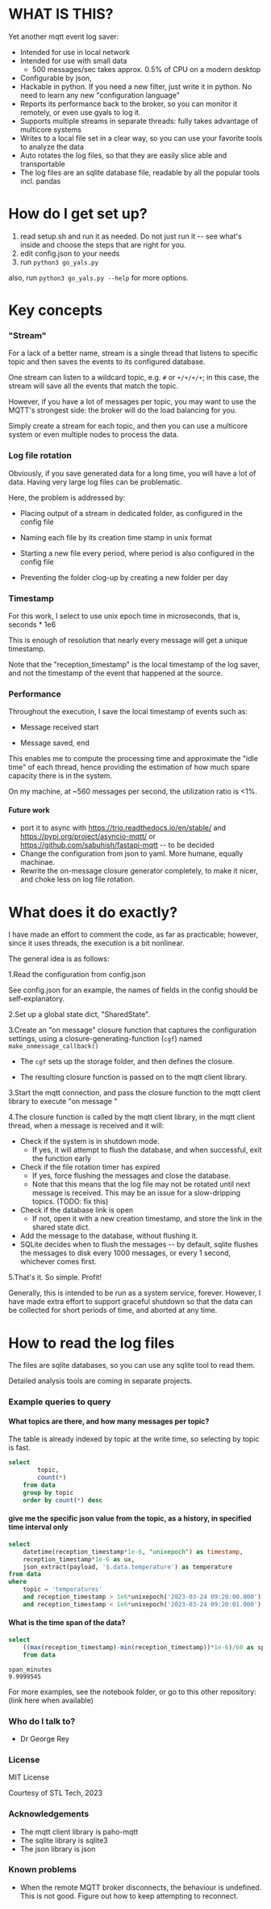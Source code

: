 # WHAT IS THIS?

Yet another mqtt event log saver:

* Intended for use in local network
* Intended for use with small data
  * 500 messages/sec takes approx. 0.5% of CPU on a modern desktop
* Configurable by json,
* Hackable in python. If you need a new filter, just write it in python. No need to learn any new "configuration language"
* Reports its performance back to the broker, so you can monitor it remotely, or even use gyals to log it.  
* Supports multiple streams in separate threads: fully takes advantage of multicore systems
* Writes to a local file set in a clear way, so you can use your favorite tools to analyze the data
* Auto rotates the log files, so that they are easily slice able and transportable
* The log files are an sqlite database file, readable by all the popular tools incl. pandas

# How do I get set up?

1. read setup.sh and run it as needed. Do not just run it -- see what's inside and choose the steps that are right for you.
2. edit config.json to your needs
3. run `python3 go_yals.py`

also, run `python3 go_yals.py --help` for more options.

# Key concepts

### "Stream" 

For a lack of a better name, stream is a single thread that listens to specific topic and then saves the events to its configured database.

One stream can listen to a wildcard topic, e.g. `#` or `+/+/+/+`; in this case, the stream will save all the events that match the topic.

However, if you have a lot of messages per topic, you may want to use the MQTT's strongest side: the broker will do the load balancing for you.

Simply create a stream for each topic, and then you can use a multicore system or even multiple nodes to process the data.

### Log file rotation

Obviously, if you save generated data for a long time, you will have a lot of data. Having very large log files can be problematic.

Here, the problem is addressed by:
 
* Placing output of a stream in dedicated folder, as configured in the config file

* Naming each file by its creation time stamp in unix format

* Starting a new file every period, where period is also configured in the config file

* Preventing the folder clog-up by creating a new folder per day
 

### Timestamp

For this work, I select to use unix epoch time in microseconds,
that is, seconds * 1e6

This is enough of resolution that nearly every message will get a unique timestamp.

Note that the "reception_timestamp" is the local timestamp of the log saver,
and not the timestamp of the event that happened at the source.


### Performance

Throughout the execution, I save the local timestamp of events such as:

* Message received start

* Message saved, end

This enables me to compute the processing time and approximate the "idle time" of each thread, hence
providing the estimation of how much spare capacity there is in the system.

On my machine, at ~560 messages per second, the utilization ratio is <1%.

#### Future work

* port it to async with https://trio.readthedocs.io/en/stable/ and https://pypi.org/project/asyncio-mqtt/ or https://github.com/sabuhish/fastapi-mqtt  -- to be decided 
* Change the configuration from json to yaml. More humane, equally machinae.
* Rewrite the on-message closure generator completely, to make it nicer, and choke less on log file rotation.


# What does it do exactly?

I have made an effort to comment the code, as far as practicable; 
however, since it uses threads, the execution is a bit nonlinear.

The general idea is as follows:

1.Read the configuration from config.json

See config.json for an example, the names of fields in the config should be self-explanatory.

2.Set up a global state dict, "SharedState".

3.Create an "on message" closure function that captures the configuration settings, using a closure-generating-function (`cgf`) named `make_onmessage_callback()`

- The `cgf` sets up the storage folder, and then defines the closure.

- The resulting closure function is passed on to the mqtt client library.

3.Start the mqtt connection, and pass the closure function to the mqtt client library to execute "on message "

4.The closure function is called by the mqtt client library, in the mqtt client thread, when a message is received and it will:

* Check if the system is in shutdown mode.
    * If yes, it will attempt to flush the database, and when successful, exit the function early
* Check if the file rotation timer has expired
    * If yes, force flushing the messages and close the database.
    * Note that this means that the log file may not be rotated until next message is received. This may be an issue for a slow-dripping topics. (TODO: fix this)
* Check if the database link is open
    * If not, open it with a new creation timestamp, and store the link in the shared state dict.
* Add the message to the database, without flushing it. 
* SQLite decides when to flush the messages -- by default, sqlite flushes the messages to disk every 1000 messages, or every 1 second, whichever comes first.

5.That's it. So simple. Profit!

Generally, this is intended to be run as a system service, forever. However, I have made extra effort to support graceful shutdown so that the data can be collected for short periods of time, and aborted at any time. 


# How to read the log files

The files are sqlite databases, so you can use any sqlite tool to read them.

Detailed analysis tools are coming in separate projects.

### Example queries to query

#### What topics are there, and how many messages per topic?

The table is already indexed by topic at the write time, so selecting by topic is fast.

```SQL
select 
        topic, 
        count(*) 
    from data 
    group by topic 
    order by count(*) desc
```


#### give me the specific json value from the topic, as a history, in specified time interval only

```sql
select
    datetime(reception_timestamp*1e-6, "unixepoch") as timestamp,
    reception_timestamp*1e-6 as ux,
    json_extract(payload, '$.data.temperature') as temperature
from data
where
    topic = 'temperatures'
    and reception_timestamp > 1e6*unixepoch('2023-03-24 09:20:00.000')
    and reception_timestamp < 1e6*unixepoch('2023-03-24 09:20:01.000')
```
    

#### What is the time span of the data?

```SQL
select      
    ((max(reception_timestamp)-min(reception_timestamp))*1e-6)/60 as span_minutes 
    from data
```

```csv
span_minutes
9.9999545
```

For more examples, see the notebook folder, or go to this other repository: (link here when available)


### Who do I talk to? 

* Dr George Rey

### License ###

MIT License

Courtesy of STL Tech, 2023


### Acknowledgements ###

* The mqtt client library is paho-mqtt
* The sqlite library is sqlite3
* The json library is json


### Known problems 

* When the remote MQTT broker disconnects, the behaviour is undefined. This is not good. Figure out how to keep attempting to reconnect.


